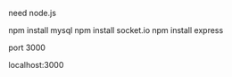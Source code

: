 need node.js

npm install mysql
npm install socket.io
npm install express

port 3000

localhost:3000
